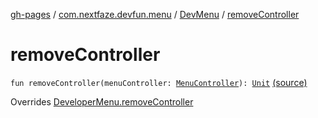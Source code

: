 [gh-pages](../../index.md) / [com.nextfaze.devfun.menu](../index.md) / [DevMenu](index.md) / [removeController](./remove-controller.md)

# removeController

`fun removeController(menuController: `[`MenuController`](../-menu-controller/index.md)`): `[`Unit`](https://kotlinlang.org/api/latest/jvm/stdlib/kotlin/-unit/index.html) [(source)](https://github.com/NextFaze/dev-fun/tree/master/devfun-menu/src/main/java/com/nextfaze/devfun/menu/DeveloperMenu.kt#L150)

Overrides [DeveloperMenu.removeController](../-developer-menu/remove-controller.md)

